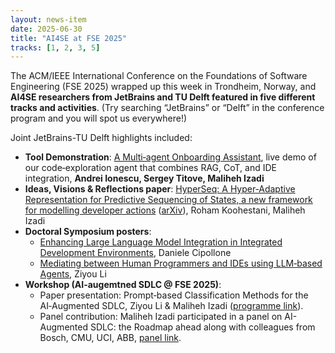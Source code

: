 ```yaml
---
layout: news-item
date: 2025-06-30
title: "AI4SE at FSE 2025"
tracks: [1, 2, 3, 5]
---
```

The ACM/IEEE International Conference on the Foundations of Software Engineering (FSE 2025) wrapped up this week in Trondheim, Norway, and **AI4SE researchers from JetBrains and TU Delft featured in five different tracks and activities**. (Try searching “JetBrains” or “Delft” in the conference program and you will spot us everywhere!)

Joint JetBrains-TU Delft highlights included:

* **Tool Demonstration**: [A Multi‑agent Onboarding Assistant](https://conf.researchr.org/details/fse-2025/fse-2025-demonstrations/38/A-Multi-agent-Onboarding-Assistant-based-on-Large-Language-Models-Retrieval-Augmente?utm_source=chatgpt.com), live demo of our code‑exploration agent that combines RAG, CoT, and IDE integration, **Andrei Ionescu, Sergey Titove, Maliheh Izadi**
* **Ideas, Visions & Reflections paper**: [HyperSeq: A Hyper‑Adaptive Representation for Predictive Sequencing of States, a new framework for modelling developer actions](https://conf.researchr.org/details/fse-2025/fse-2025-ideas-visions-and-reflections/36/HyperSeq-A-Hyper-Adaptive-Representation-for-Predictive-Sequencing-of-States?utm_source=chatgpt.com) ([arXiv](https://arxiv.org/abs/2503.10254?utm_source=chatgpt.com)), Roham Koohestani, Maliheh Izadi
* **Doctoral Symposium posters**:
  * [Enhancing Large Language Model Integration in Integrated Development Environments](https://conf.researchr.org/details/fse-2025/fse-2025-doctoral-symposium/17/Enhancing-Large-Language-Model-Integration-in-Integrated-Development-Environments?utm_source=chatgpt.com), Daniele Cipollone
  * [Mediating between Human Programmers and IDEs using LLM‑based Agents](https://conf.researchr.org/details/fse-2025/fse-2025-doctoral-symposium/2/Mediating-between-Human-Programmers-and-Integrated-Development-Environments-using-LLM?utm_source=chatgpt.com), Ziyou Li
* **Workshop (AI-augemtned SDLC @ FSE 2025)**:
  * Paper presentation: Prompt‑based Classification Methods for the AI‑Augmented SDLC, Ziyou Li & Maliheh Izadi ([programme link](https://resources.sei.cmu.edu/news-events/events/ai-augmented-sdlc/program.cfm)).
  * Panel contribution: Maliheh Izadi participated in a panel on AI-Augmented SDLC: the Roadmap ahead along with colleagues from Bosch, CMU, UCI, ABB, [panel link](https://resources.sei.cmu.edu/news-events/events/ai-augmented-sdlc/program.cfm).
